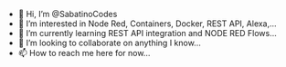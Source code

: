 - 👋 Hi, I’m @SabatinoCodes
- 👀 I’m interested in Node Red, Containers, Docker, REST API, Alexa,...
- 🌱 I’m currently learning REST API integration and NODE RED Flows...
- 💞️ I’m looking to collaborate on anything I know...
- 📫 How to reach me here for now...

<!---
SabatinoCodes/SabatinoCodes is a ✨ special ✨ repository because its `README.md` (this file) appears on your GitHub profile.
You can click the Preview link to take a look at your changes.
--->
